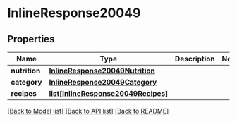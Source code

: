 # InlineResponse20049

## Properties
Name | Type | Description | Notes
------------ | ------------- | ------------- | -------------
**nutrition** | [**InlineResponse20049Nutrition**](InlineResponse20049Nutrition.md) |  | 
**category** | [**InlineResponse20049Category**](InlineResponse20049Category.md) |  | 
**recipes** | [**list[InlineResponse20049Recipes]**](InlineResponse20049Recipes.md) |  | 

[[Back to Model list]](../README.md#documentation-for-models) [[Back to API list]](../README.md#documentation-for-api-endpoints) [[Back to README]](../README.md)


